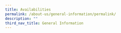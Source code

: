 ```yaml
---
title: Availabilities
permalink: /about-us/general-information/permalink/
description: ""
third_nav_title: General Information
---
```

